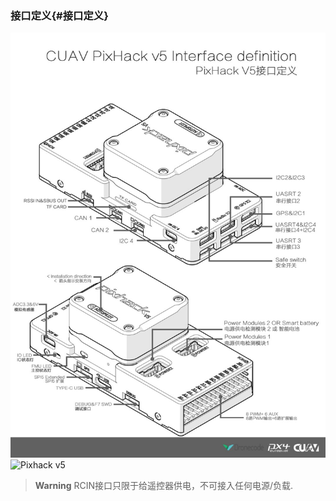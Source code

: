 ### 接口定义{#接口定义}
![](/assets/pixhack-v5-Connectors.jpg)
![Pixhack v5](../../assets/flight-controller/pixhack-v5/pixhack-v5-connectors.jpg)




> **Warning** RCIN接口只限于给遥控器供电，不可接入任何电源/负载.

